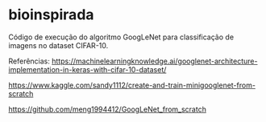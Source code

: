 # bioinspirada
Código de execução do algoritmo GoogLeNet para classificação de imagens no dataset CIFAR-10.

Referências:
https://machinelearningknowledge.ai/googlenet-architecture-implementation-in-keras-with-cifar-10-dataset/

https://www.kaggle.com/sandy1112/create-and-train-minigooglenet-from-scratch

https://github.com/meng1994412/GoogLeNet_from_scratch
